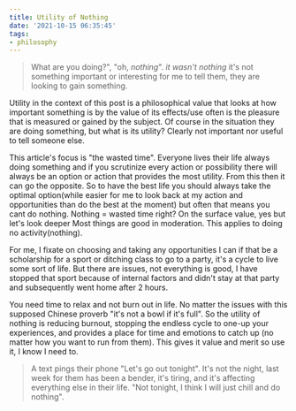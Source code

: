 ```yaml
---
title: Utility of Nothing
date: '2021-10-15 06:35:45'
tags:
- philosophy
---
```


> What are you doing?", "oh, _nothing_". _it wasn't nothing_ it's not something important or interesting for me to tell them, they are looking to gain something.

Utility in the context of this post is a philosophical value that looks at how important something is by the value of its effects/use often is the pleasure that is measured or gained by the subject. Of course in the situation they are doing something, but what is its utility? Clearly not important nor useful to tell someone else.

This article's focus is "the wasted time". Everyone lives their life always doing something and if you scrutinize every action or possibility there will always be an option or action that provides the most utility. From this then it can go the opposite. So to have the best life you should always take the optimal option(while easier for me to look back at my action and opportunities than do the best at the moment) but often that means you cant do nothing. Nothing = wasted time right? On the surface value, yes but let's look deeper Most things are good in moderation. This applies to doing no activity(nothing).

For me, I fixate on choosing and taking any opportunities I can if that be a scholarship for a sport or ditching class to go to a party, it's a cycle to live some sort of life. But there are issues, not everything is good, I have stopped that sport because of internal factors and didn't stay at that party and subsequently went home after 2 hours.

You need time to relax and not burn out in life. No matter the issues with this supposed Chinese proverb "it's not a bowl if it's full". So the utility of nothing is reducing burnout, stopping the endless cycle to one-up your experiences, and provides a place for time and emotions to catch up (no matter how you want to run from them). This gives it value and merit so use it, I know I need to.

> A text pings their phone "Let's go out tonight". It's not the night, last week for them has been a bender, it's tiring, and it's affecting everything else in their life. "Not tonight, I think I will just chill and do nothing".
